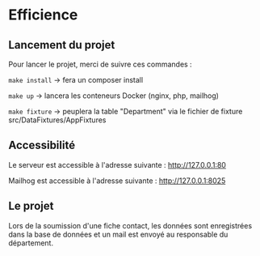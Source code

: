 # Efficience

## Lancement du projet
Pour lancer le projet, merci de suivre ces commandes :

`make install` -> fera un composer install

`make up` -> lancera les conteneurs Docker (nginx, php, mailhog)

`make fixture` -> peuplera la table "Department" via le fichier de fixture src/DataFixtures/AppFixtures

## Accessibilité

Le serveur est accessible à l'adresse suivante : http://127.0.0.1:80

Mailhog est accessible à l'adresse suivante : http://127.0.0.1:8025

## Le projet

Lors de la soumission d'une fiche contact, les données sont enregistrées dans la base de données et un mail est envoyé au responsable du département.